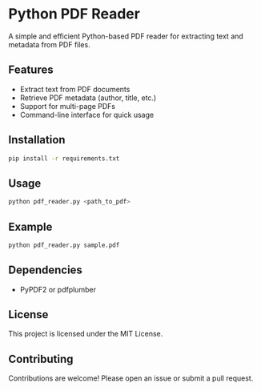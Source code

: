 # Python PDF Reader

A simple and efficient Python-based PDF reader for extracting text and metadata from PDF files.

## Features

- Extract text from PDF documents
- Retrieve PDF metadata (author, title, etc.)
- Support for multi-page PDFs
- Command-line interface for quick usage

## Installation

```bash
pip install -r requirements.txt
```

## Usage

```bash
python pdf_reader.py <path_to_pdf>
```

## Example

```bash
python pdf_reader.py sample.pdf
```

## Dependencies

- PyPDF2 or pdfplumber

## License

This project is licensed under the MIT License.

## Contributing

Contributions are welcome! Please open an issue or submit a pull request.